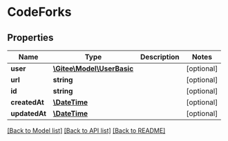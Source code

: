 # CodeForks

## Properties

Name | Type | Description | Notes
------------ | ------------- | ------------- | -------------
**user** | [**\Gitee\Model\UserBasic**](UserBasic.md) |  | [optional] 
**url** | **string** |  | [optional] 
**id** | **string** |  | [optional] 
**createdAt** | [**\DateTime**](https://www.php.net/class.datetime) |  | [optional] 
**updatedAt** | [**\DateTime**](https://www.php.net/class.datetime) |  | [optional] 

[[Back to Model list]](../../README.md#documentation-for-models) [[Back to API list]](../../README.md#documentation-for-api-endpoints) [[Back to README]](../../README.md)


